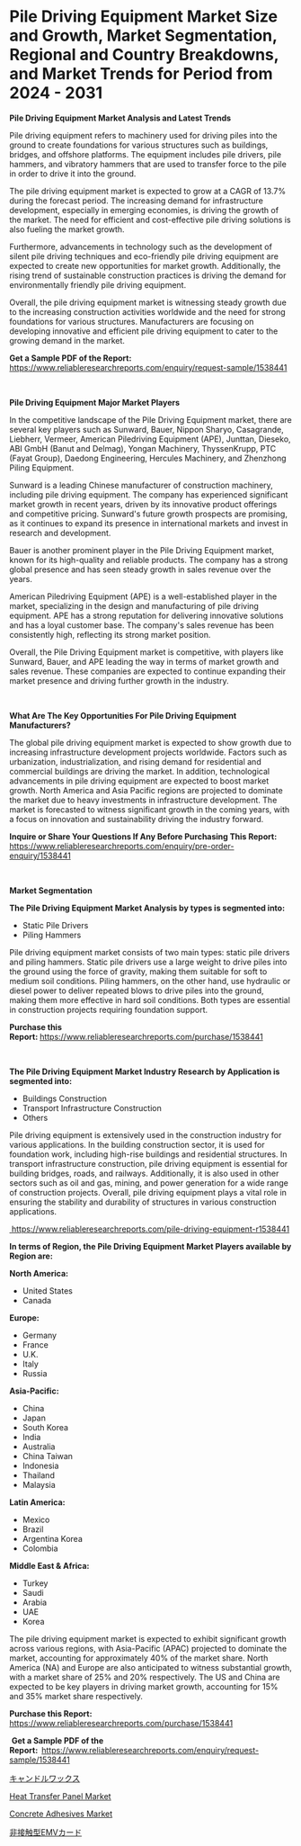 <p><h1>Pile Driving Equipment Market Size and Growth, Market Segmentation, Regional and Country Breakdowns, and Market Trends for Period from 2024 -  2031</h1></p><p><strong>Pile Driving Equipment Market Analysis and Latest Trends</strong></p>
<p><p>Pile driving equipment refers to machinery used for driving piles into the ground to create foundations for various structures such as buildings, bridges, and offshore platforms. The equipment includes pile drivers, pile hammers, and vibratory hammers that are used to transfer force to the pile in order to drive it into the ground.</p><p>The pile driving equipment market is expected to grow at a CAGR of 13.7% during the forecast period. The increasing demand for infrastructure development, especially in emerging economies, is driving the growth of the market. The need for efficient and cost-effective pile driving solutions is also fueling the market growth.</p><p>Furthermore, advancements in technology such as the development of silent pile driving techniques and eco-friendly pile driving equipment are expected to create new opportunities for market growth. Additionally, the rising trend of sustainable construction practices is driving the demand for environmentally friendly pile driving equipment.</p><p>Overall, the pile driving equipment market is witnessing steady growth due to the increasing construction activities worldwide and the need for strong foundations for various structures. Manufacturers are focusing on developing innovative and efficient pile driving equipment to cater to the growing demand in the market.</p></p>
<p><strong>Get a Sample PDF of the Report:&nbsp;</strong> <a href="https://www.reliableresearchreports.com/enquiry/request-sample/1538441">https://www.reliableresearchreports.com/enquiry/request-sample/1538441</a></p>
<p>&nbsp;</p>
<p><strong>Pile Driving Equipment Major Market Players</strong></p>
<p><p>In the competitive landscape of the Pile Driving Equipment market, there are several key players such as Sunward, Bauer, Nippon Sharyo, Casagrande, Liebherr, Vermeer, American Piledriving Equipment (APE), Junttan, Dieseko, ABI GmbH (Banut and Delmag), Yongan Machinery, ThyssenKrupp, PTC (Fayat Group), Daedong Engineering, Hercules Machinery, and Zhenzhong Piling Equipment.</p><p>Sunward is a leading Chinese manufacturer of construction machinery, including pile driving equipment. The company has experienced significant market growth in recent years, driven by its innovative product offerings and competitive pricing. Sunward's future growth prospects are promising, as it continues to expand its presence in international markets and invest in research and development.</p><p>Bauer is another prominent player in the Pile Driving Equipment market, known for its high-quality and reliable products. The company has a strong global presence and has seen steady growth in sales revenue over the years.</p><p>American Piledriving Equipment (APE) is a well-established player in the market, specializing in the design and manufacturing of pile driving equipment. APE has a strong reputation for delivering innovative solutions and has a loyal customer base. The company's sales revenue has been consistently high, reflecting its strong market position.</p><p>Overall, the Pile Driving Equipment market is competitive, with players like Sunward, Bauer, and APE leading the way in terms of market growth and sales revenue. These companies are expected to continue expanding their market presence and driving further growth in the industry.</p></p>
<p>&nbsp;</p>
<p><strong>What Are The Key Opportunities For Pile Driving Equipment Manufacturers?</strong></p>
<p><p>The global pile driving equipment market is expected to show growth due to increasing infrastructure development projects worldwide. Factors such as urbanization, industrialization, and rising demand for residential and commercial buildings are driving the market. In addition, technological advancements in pile driving equipment are expected to boost market growth. North America and Asia Pacific regions are projected to dominate the market due to heavy investments in infrastructure development. The market is forecasted to witness significant growth in the coming years, with a focus on innovation and sustainability driving the industry forward.</p></p>
<p><strong>Inquire or Share Your Questions If Any Before Purchasing This Report:</strong> <a href="https://www.reliableresearchreports.com/enquiry/pre-order-enquiry/1538441">https://www.reliableresearchreports.com/enquiry/pre-order-enquiry/1538441</a></p>
<p>&nbsp;</p>
<p><strong>Market Segmentation</strong></p>
<p><strong>The Pile Driving Equipment Market Analysis by types is segmented into:</strong></p>
<p><ul><li>Static Pile Drivers</li><li>Piling Hammers</li></ul></p>
<p><p>Pile driving equipment market consists of two main types: static pile drivers and piling hammers. Static pile drivers use a large weight to drive piles into the ground using the force of gravity, making them suitable for soft to medium soil conditions. Piling hammers, on the other hand, use hydraulic or diesel power to deliver repeated blows to drive piles into the ground, making them more effective in hard soil conditions. Both types are essential in construction projects requiring foundation support.</p></p>
<p><strong>Purchase this Report:&nbsp;</strong><a href="https://www.reliableresearchreports.com/purchase/1538441">https://www.reliableresearchreports.com/purchase/1538441</a></p>
<p>&nbsp;</p>
<p><strong>The Pile Driving Equipment Market Industry Research by Application is segmented into:</strong></p>
<p><ul><li>Buildings Construction</li><li>Transport Infrastructure Construction</li><li>Others</li></ul></p>
<p><p>Pile driving equipment is extensively used in the construction industry for various applications. In the building construction sector, it is used for foundation work, including high-rise buildings and residential structures. In transport infrastructure construction, pile driving equipment is essential for building bridges, roads, and railways. Additionally, it is also used in other sectors such as oil and gas, mining, and power generation for a wide range of construction projects. Overall, pile driving equipment plays a vital role in ensuring the stability and durability of structures in various construction applications.</p></p>
<p><a href="https://www.reliableresearchreports.com/pile-driving-equipment-r1538441">&nbsp;https://www.reliableresearchreports.com/pile-driving-equipment-r1538441</a></p>
<p><strong>In terms of Region, the Pile Driving Equipment Market Players available by Region are:</strong></p>
<p>
    <p> <strong> North America: </strong>
        <ul>
            <li>United States</li>
            <li>Canada</li>
        </ul>
        </p> 
    <p> <strong> Europe: </strong>
        <ul>
            <li>Germany</li>
            <li>France</li>
            <li>U.K.</li>
            <li>Italy</li>
            <li>Russia</li>
        </ul>
        </p> 
    <p> <strong> Asia-Pacific: </strong>
        <ul>
            <li>China</li>
            <li>Japan</li>
            <li>South Korea</li>
            <li>India</li>
            <li>Australia</li>
            <li>China Taiwan</li>
            <li>Indonesia</li>
            <li>Thailand</li>
            <li>Malaysia</li>
        </ul>
        </p> 
    <p> <strong> Latin America: </strong>
        <ul>
            <li>Mexico</li>
            <li>Brazil</li>
            <li>Argentina Korea</li>
            <li>Colombia</li>
        </ul>
        </p> 
    <p> <strong> Middle East & Africa: </strong>
        <ul>
            <li>Turkey</li>
            <li>Saudi</li>
            <li>Arabia</li>
            <li>UAE</li>
            <li>Korea</li>
        </ul>
    </p>
    </p>
<p><p>The pile driving equipment market is expected to exhibit significant growth across various regions, with Asia-Pacific (APAC) projected to dominate the market, accounting for approximately 40% of the market share. North America (NA) and Europe are also anticipated to witness substantial growth, with a market share of 25% and 20% respectively. The US and China are expected to be key players in driving market growth, accounting for 15% and 35% market share respectively.</p></p>
<p><strong>Purchase this Report: </strong><a href="https://www.reliableresearchreports.com/purchase/1538441">https://www.reliableresearchreports.com/purchase/1538441</a></p>
<p>&nbsp;<strong>Get a Sample PDF of the Report:&nbsp;&nbsp;</strong><a href="https://www.reliableresearchreports.com/enquiry/request-sample/1538441">https://www.reliableresearchreports.com/enquiry/request-sample/1538441</a></p>
<p><strong></strong></p>
<p><p><a href="https://github.com/xtkhtofdt934839/Market-Research-Report-List-1/blob/main/253848336525.md">キャンドルワックス</a></p><p><a href="https://issuu.com/reportprime-2/docs/heat-transfer-panel-market-size-2030.pptx">Heat Transfer Panel Market</a></p><p><a href="https://issuu.com/reportprime-2/docs/concrete-adhesives-market-size-2030.pptx">Concrete Adhesives Market</a></p><p><a href="https://github.com/ddwcuskozol07187/Market-Research-Report-List-1/blob/main/776277136526.md">非接触型EMVカード</a></p></p>